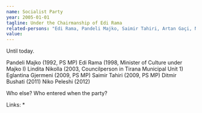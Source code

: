 ```yaml
---
name: Socialist Party
year: 2005-01-01
tagline: Under the Chairmanship of Edi Rama
related-persons: "Edi Rama, Pandeli Majko, Saimir Tahiri, Artan Gaçi, Niko Peleshi, Eglantina Gjermeni, Lindita Nikolla"
value:
---
```

Until today.

Pandeli Majko (1992, PS MP)
Edi Rama (1998, Minister of Culture under Majko I)
Lindita Nikolla (2003, Councilperson in Tirana Municipal Unit 1)
Eglantina Gjermeni (2009, PS MP)
Saimir Tahiri (2009, PS MP)
Ditmir Bushati (2011)
Niko Peleshi (2012)

Who else? Who entered when the party?

Links:
*

